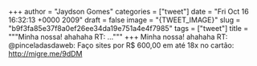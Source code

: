 
+++
author = "Jaydson Gomes"
categories = ["tweet"]
date = "Fri Oct 16 16:32:13 +0000 2009"
draft = false
image = "{TWEET_IMAGE}"
slug = "b9f3fa85e37f8a0ef26ee34da19e751a4e4f7985"
tags = ["tweet"]
title = """Minha nossa! ahahaha RT: ..."""
+++
Minha nossa! ahahaha RT: @pinceladasdaweb: Faço sites por R$ 600,00 em até 18x no cartão: http://migre.me/9dDM
